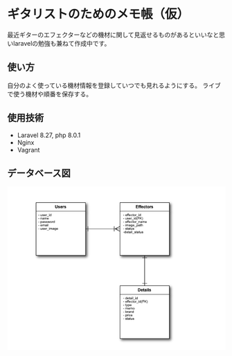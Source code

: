 # ギタリストのためのメモ帳（仮）
最近ギターのエフェクターなどの機材に関して見返せるものがあるといいなと思いlaravelの勉強も兼ねて作成中です。

## 使い方
自分のよく使っている機材情報を登録していつでも見れるようにする。
ライブで使う機材や順番を保存する。

## 使用技術
* Laravel 8.27, php 8.0.1
* Nginx
* Vagrant

## データベース図
![ER_Database](https://github.com/rei01saito/Effector/blob/images/Effector/ER_Database.png)
